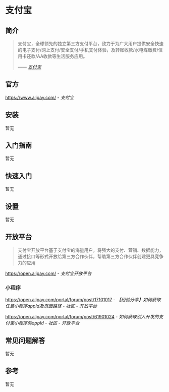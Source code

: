 # 支付宝


## 简介

> 支付宝，全球领先的独立第三方支付平台，致力于为广大用户提供安全快速的电子支付/网上支付/安全支付/手机支付体验，及转账收款/水电煤缴费/信用卡还款/AA收款等生活服务应用。
>
> <cite>—— [支付宝](https://www.alipay.com/)</cite>

## 官方

https://www.alipay.com/ - *支付宝*

## 安装

暂无

## 入门指南

暂无

## 快速入门

暂无

## 设置

暂无

## 开放平台

> 支付宝开放平台基于支付宝的海量用户，将强大的支付、营销、数据能力，通过接口等形式开放给第三方合作伙伴，帮助第三方合作伙伴创建更具竞争力的应用

https://open.alipay.com/ - *支付宝开放平台*

### 小程序

https://open.alipay.com/portal/forum/post/17101017 - *【经验分享】如何获取任意小程序appId及页面路径 - 社区 - 开放平台*

https://open.alipay.com/portal/forum/post/61901024 - *如何获取别人开发的支付宝小程序的appId - 社区 - 开放平台*

## 常见问题解答

暂无

## 参考

暂无
